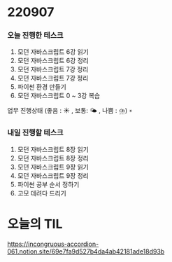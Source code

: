 # 220907

### 오늘 진행한 테스크

1. 모던 자바스크립트 6강 읽기
2. 모던 자바스크립트 6강 정리
3. 모던 자바스크립트 7강 정리
4. 모던 자바스크립트 7강 정리
5. 파이썬 환경 만들기
6. 모던 자바스크립트 0 ~ 3강 복습

업무 진행상태 (좋음 : ☀ , 보통: 🌤 , 나쁨 : ⛈)
`☀`

### 내일 진행할 테스크

1. 모던 자바스크립트 8장 읽기
2. 모던 자바스크립트 8장 정리
3. 모던 자바스크립트 9장 읽기
4. 모던 자바스크립트 9장 정리
5. 파이썬 공부 순서 정하기
6. 고모 데려다 드리기

# 오늘의 TIL

https://incongruous-accordion-061.notion.site/69e7fa9d527b4da4ab42181ade18d93b
